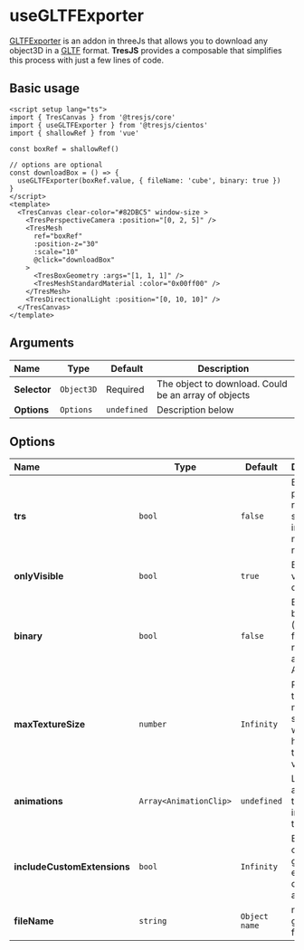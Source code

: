 # useGLTFExporter

[GLTFExporter](https://threejs.org/docs/index.html?q=expo#examples/en/exporters/GLTFExporter) is an addon in threeJs that allows you to download any object3D in a [GLTF](https://www.khronos.org/gltf) format. **TresJS** provides a composable that simplifies this process with just a few lines of code.

## Basic usage

```vue{3,6,10,20}
<script setup lang="ts">
import { TresCanvas } from '@tresjs/core'
import { useGLTFExporter } from '@tresjs/cientos'
import { shallowRef } from 'vue'

const boxRef = shallowRef()

// options are optional
const downloadBox = () => {
  useGLTFExporter(boxRef.value, { fileName: 'cube', binary: true })
}
</script>
<template>
  <TresCanvas clear-color="#82DBC5" window-size >
    <TresPerspectiveCamera :position="[0, 2, 5]" />
    <TresMesh
      ref="boxRef"
      :position-z="30"
      :scale="10"
      @click="downloadBox"
    >
      <TresBoxGeometry :args="[1, 1, 1]" />
      <TresMeshStandardMaterial :color="0x00ff00" />
    </TresMesh>
    <TresDirectionalLight :position="[0, 10, 10]" />
  </TresCanvas>
</template>

```

## Arguments

| Name         | Type       | Default     | Description                                          |
| :----------- | ---------- | ----------- | ---------------------------------------------------- |
| **Selector** | `Object3D` | Required    | The object to download. Could be an array of objects |
| **Options**  | `Options`  | `undefined` | Description below                                    |

## Options

| Name                        | Type                   | Default       | Description                                                                 |
| :-------------------------- | ---------------------- | ------------- | --------------------------------------------------------------------------- |
| **trs**                     | `bool`                 | `false`       | Export position, rotation and scale instead of matrix per node              |
| **onlyVisible**             | `bool`                 | `true`        | Export only visible objects                                                 |
| **binary**                  | `bool`                 | `false`       | Export in binary (.glb) format, returning an ArrayBuffer                    |
| **maxTextureSize**          | `number`               | `Infinity`    | Restricts the image maximum size (both width and height) to the given value |
| **animations**              | `Array<AnimationClip>` | `undefined`   | List of animations to be included in the export                             |
| **includeCustomExtensions** | `bool`                 | `Infinity`    | Export custom glTF extensions defined on an object's                        |
| **fileName**                | `string`               | `Object name` | name of the generated fil                                                   |
